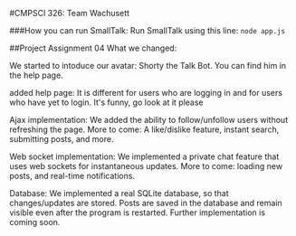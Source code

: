 #CMPSCI 326: Team Wachusett

###How you can run SmallTalk:
Run SmallTalk using this line: `node app.js`

##Project Assignment 04
What we changed: 

We started to intoduce our avatar:
Shorty the Talk Bot. You can find him in the help page.

added help page:
It is different for users who are logging in and for users who have yet to login.
It's funny, go look at it please

Ajax implementation:
We added the ability to follow/unfollow users without refreshing the page.
More to come: A like/dislike feature, instant search, submitting posts, and more.

Web socket implementation:
We implemented a private chat feature that uses web sockets for instantaneous updates.
More to come: loading new posts, and real-time notifications.

Database:
We implemented a real SQLite database, so that changes/updates are stored. Posts are saved in the database and remain
visible even after the program is restarted. Further implementation is coming soon.

